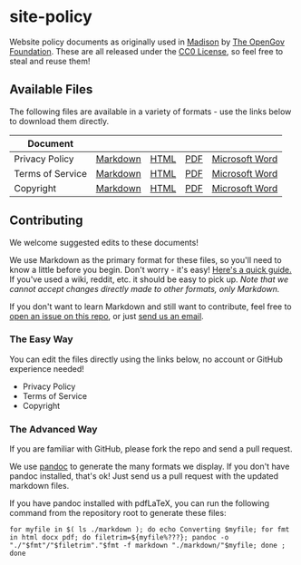 # site-policy

Website policy documents as originally used in [Madison](https://mymadison.io) by [The OpenGov Foundation](http://opengovfoundation.org/).  These are all released under the [CC0 License](LICENSE), so feel free to steal and reuse them!

## Available Files

The following files are available in a variety of formats - use the links below to download them directly.

Document | | | | |
--- | --- | --- | --- | --- |
Privacy Policy | [Markdown](https://rawgit.com/opengovfoundation/site-policy/master/markdown/privacy-policy.md) | [HTML](https://rawgit.com/opengovfoundation/site-policy/master/html/privacy-policy.html) | [PDF](https://rawgit.com/opengovfoundation/site-policy/master/pdf/privacy-policy.pdf) | [Microsoft Word](https://rawgit.com/opengovfoundation/site-policy/master/docx/privacy-policy.docx)
Terms of Service | [Markdown](https://rawgit.com/opengovfoundation/site-policy/master/markdown/terms.md) | [HTML](https://rawgit.com/opengovfoundation/site-policy/master/html/terms.html) | [PDF](https://rawgit.com/opengovfoundation/site-policy/master/pdf/terms.pdf) | [Microsoft Word](https://rawgit.com/opengovfoundation/site-policy/master/docx/terms.docx)
Copyright | [Markdown](https://rawgit.com/opengovfoundation/site-policy/master/markdown/copyright.md) | [HTML](https://rawgit.com/opengovfoundation/site-policy/master/html/copyright.html) | [PDF](https://rawgit.com/opengovfoundation/site-policy/master/pdf/copyright.pdf) | [Microsoft Word](https://rawgit.com/opengovfoundation/site-policy/master/docx/copyright.docx)

## Contributing

We welcome suggested edits to these documents!

We use Markdown as the primary format for these files, so you'll need to know a little before you begin. Don't worry - it's easy!  [Here's a quick guide.](https://guides.github.com/features/mastering-markdown/) If you've used a wiki, reddit, etc. it should be easy to pick up.  *Note that we _cannot_ accept changes directly made to other formats, only Markdown.*

If you don't want to learn Markdown and still want to contribute, feel free to [open an issue on this repo](./issues), or just [send us an email](mailto:sayhello@opengovfoundation.org).

### The Easy Way ###
You can edit the files directly using the links below, no account or GitHub experience needed!

* Privacy Policy
* Terms of Service
* Copyright

### The Advanced Way ###
If you are familiar with GitHub, please fork the repo and send a pull request.

We use [pandoc](http://pandoc.org/) to generate the many formats we display.  If you don't have pandoc installed, that's ok!  Just send us a pull request with the updated markdown files.

If you have pandoc installed with pdfLaTeX, you can run the following command from the repository root to generate these files:

    for myfile in $( ls ./markdown ); do echo Converting $myfile; for fmt in html docx pdf; do filetrim=${myfile%???}; pandoc -o "./"$fmt"/"$filetrim"."$fmt -f markdown "./markdown/"$myfile; done ; done

